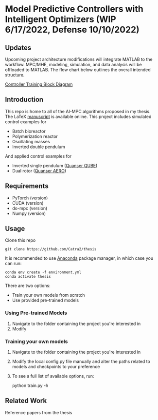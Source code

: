 # Model Predictive Controllers with Intelligent Optimizers (WIP 6/17/2022, Defense 10/10/2022)
## Updates
Upcoming project architecture modifications will integrate MATLAB to the workflow. MPC/MHE, modeling, simulation, and data analysis will be offloaded to MATLAB. The flow chart below outlines the overall intended structure.

[Controller Training Block Diagram](/assets/block_diagram.png)

## Introduction
This repo is home to all of the AI-MPC algorithms proposed in my thesis. The LaTeX [manuscript](https://www.overleaf.com/read/fnqgjjqtmtzw) is available online.
This project includes simulated control examples for
- Batch bioreactor
- Polymerization reactor
- Oscillating masses
- Inverted double pendulum

And applied control examples for 
- Inverted single pendulum ([Quanser QUBE](https://www.quanser.com/products/qube-servo-2/))
- Dual rotor ([Quanser AERO](https://www.quanser.com/products/aero-2/))

## Requirements
- PyTorch (version)
- CUDA (version)
- do-mpc (version)
- Numpy (version)

## Usage
Clone this repo

    git clone https://github.com/Catra2/thesis

It is recommended to use [Anaconda](https://www.anaconda.com/products/distribution) package manager, in which case you can run: 

    conda env create -f environment.yml
    conda activate thesis

There are two options:
- Train your own models from scratch
- Use provided pre-trained models

### Using Pre-trained Models
1. Navigate to the folder containing the project you're interested in
2. Modify 

### Training your own models
1. Navigate to the folder containing the project you're interested in
2. Modify the local config.py file manually and alter the paths related to models and checkpoints to your preference
3. To see a full list of available options, run:

    python train.py -h

## Related Work
Reference papers from the thesis 
